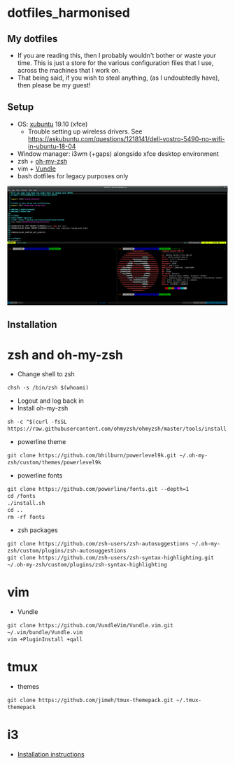 # dotfiles_harmonised

## My dotfiles
 * If you are reading this, then I probably wouldn't bother or waste your time. This is just a store for the various configuration files that I use, across the machines that I work on.
 * That being said, if you wish to steal anything, (as I undoubtedly have), then please be my guest!

## Setup
* OS: [xubuntu](https://xubuntu.org/) 19.10 (xfce)
	* Trouble setting up wireless drivers. See https://askubuntu.com/questions/1218141/dell-vostro-5490-no-wifi-in-ubuntu-18-04
* Window manager: i3wm (+gaps) alongside xfce desktop environment
* zsh + [oh-my-zsh](https://github.com/ohmyzsh/ohmyzsh)
* vim + [Vundle](https://github.com/VundleVim/Vundle.vim)
* bash dotfiles for legacy purposes only

![shell](figures/screenshot.png)

## Installation

# zsh and oh-my-zsh
* Change shell to zsh
```
chsh -s /bin/zsh $(whoami)
```
* Logout and log back in
* Install oh-my-zsh
```
sh -c "$(curl -fsSL https://raw.githubusercontent.com/ohmyzsh/ohmyzsh/master/tools/install.sh)"
```
* powerline theme
```
git clone https://github.com/bhilburn/powerlevel9k.git ~/.oh-my-zsh/custom/themes/powerlevel9k
```
* powerline fonts
```
git clone https://github.com/powerline/fonts.git --depth=1
cd /fonts
./install.sh
cd ..
rm -rf fonts
```

* zsh packages
```
git clone https://github.com/zsh-users/zsh-autosuggestions ~/.oh-my-zsh/custom/plugins/zsh-autosuggestions
git clone https://github.com/zsh-users/zsh-syntax-highlighting.git ~/.oh-my-zsh/custom/plugins/zsh-syntax-highlighting
```

# vim
* Vundle
```
git clone https://github.com/VundleVim/Vundle.vim.git ~/.vim/bundle/Vundle.vim
vim +PluginInstall +qall
```

# tmux
* themes
```
git clone https://github.com/jimeh/tmux-themepack.git ~/.tmux-themepack
```

# i3
* [Installation instructions](i3/README.md)

